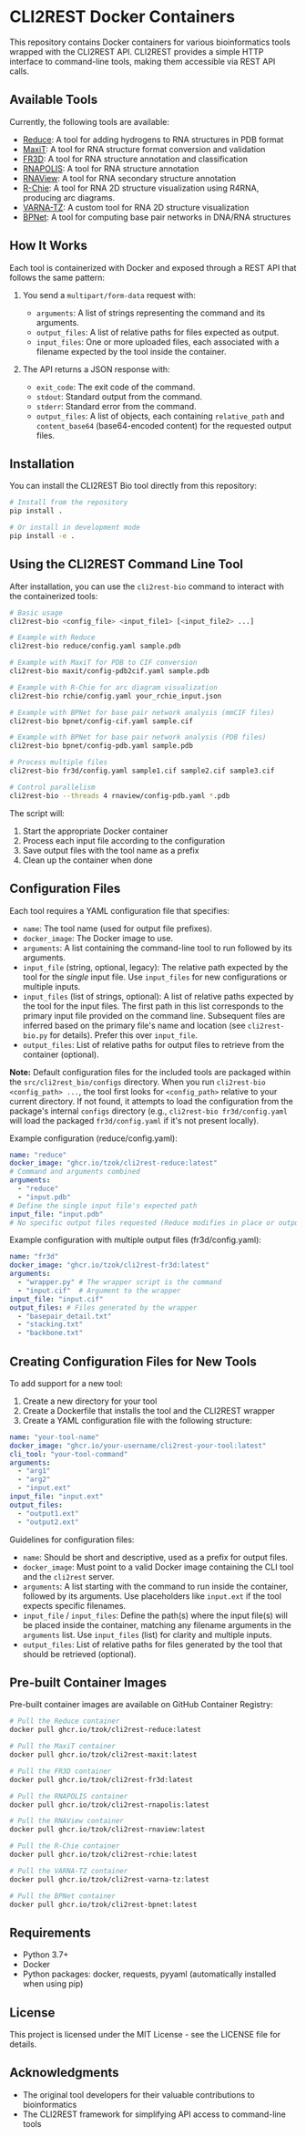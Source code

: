 # CLI2REST Docker Containers

This repository contains Docker containers for various bioinformatics tools wrapped with the CLI2REST API. CLI2REST provides a simple HTTP interface to command-line tools, making them accessible via REST API calls.

## Available Tools

Currently, the following tools are available:

- [Reduce](./reduce/): A tool for adding hydrogens to RNA structures in PDB format
- [MaxiT](./maxit/): A tool for RNA structure format conversion and validation
- [FR3D](./fr3d/): A tool for RNA structure annotation and classification
- [RNAPOLIS](./rnapolis/): A tool for RNA structure annotation
- [RNAView](./rnaview/): A tool for RNA secondary structure annotation
- [R-Chie](./rchie/): A tool for RNA 2D structure visualization using R4RNA, producing arc diagrams.
- [VARNA-TZ](./varna-tz/): A custom tool for RNA 2D structure visualization
- [BPNet](./bpnet/): A tool for computing base pair networks in DNA/RNA structures

## How It Works

Each tool is containerized with Docker and exposed through a REST API that follows the same pattern:

1. You send a `multipart/form-data` request with:
   - `arguments`: A list of strings representing the command and its arguments.
   - `output_files`: A list of relative paths for files expected as output.
   - `input_files`: One or more uploaded files, each associated with a filename expected by the tool inside the container.

2. The API returns a JSON response with:
   - `exit_code`: The exit code of the command.
   - `stdout`: Standard output from the command.
   - `stderr`: Standard error from the command.
   - `output_files`: A list of objects, each containing `relative_path` and `content_base64` (base64-encoded content) for the requested output files.

## Installation

You can install the CLI2REST Bio tool directly from this repository:

```bash
# Install from the repository
pip install .

# Or install in development mode
pip install -e .
```

## Using the CLI2REST Command Line Tool

After installation, you can use the `cli2rest-bio` command to interact with the containerized tools:

```bash
# Basic usage
cli2rest-bio <config_file> <input_file1> [<input_file2> ...]

# Example with Reduce
cli2rest-bio reduce/config.yaml sample.pdb

# Example with MaxiT for PDB to CIF conversion
cli2rest-bio maxit/config-pdb2cif.yaml sample.pdb

# Example with R-Chie for arc diagram visualization
cli2rest-bio rchie/config.yaml your_rchie_input.json

# Example with BPNet for base pair network analysis (mmCIF files)
cli2rest-bio bpnet/config-cif.yaml sample.cif

# Example with BPNet for base pair network analysis (PDB files)
cli2rest-bio bpnet/config-pdb.yaml sample.pdb

# Process multiple files
cli2rest-bio fr3d/config.yaml sample1.cif sample2.cif sample3.cif

# Control parallelism
cli2rest-bio --threads 4 rnaview/config-pdb.yaml *.pdb
```

The script will:
1. Start the appropriate Docker container
2. Process each input file according to the configuration
3. Save output files with the tool name as a prefix
4. Clean up the container when done

## Configuration Files

Each tool requires a YAML configuration file that specifies:

- `name`: The tool name (used for output file prefixes).
- `docker_image`: The Docker image to use.
- `arguments`: A list containing the command-line tool to run followed by its arguments.
- `input_file` (string, optional, legacy): The relative path expected by the tool for the *single* input file. Use `input_files` for new configurations or multiple inputs.
- `input_files` (list of strings, optional): A list of relative paths expected by the tool for the input files. The first path in this list corresponds to the primary input file provided on the command line. Subsequent files are inferred based on the primary file's name and location (see `cli2rest-bio.py` for details). Prefer this over `input_file`.
- `output_files`: List of relative paths for output files to retrieve from the container (optional).

**Note:** Default configuration files for the included tools are packaged within the `src/cli2rest_bio/configs` directory. When you run `cli2rest-bio <config_path> ...`, the tool first looks for `<config_path>` relative to your current directory. If not found, it attempts to load the configuration from the package's internal `configs` directory (e.g., `cli2rest-bio fr3d/config.yaml` will load the packaged `fr3d/config.yaml` if it's not present locally).

Example configuration (reduce/config.yaml):
```yaml
name: "reduce"
docker_image: "ghcr.io/tzok/cli2rest-reduce:latest"
# Command and arguments combined
arguments:
  - "reduce"
  - "input.pdb"
# Define the single input file's expected path
input_file: "input.pdb"
# No specific output files requested (Reduce modifies in place or outputs to stdout)
```

Example configuration with multiple output files (fr3d/config.yaml):
```yaml
name: "fr3d"
docker_image: "ghcr.io/tzok/cli2rest-fr3d:latest"
arguments:
  - "wrapper.py" # The wrapper script is the command
  - "input.cif"  # Argument to the wrapper
input_file: "input.cif"
output_files: # Files generated by the wrapper
  - "basepair_detail.txt"
  - "stacking.txt"
  - "backbone.txt"
```

## Creating Configuration Files for New Tools

To add support for a new tool:

1. Create a new directory for your tool
2. Create a Dockerfile that installs the tool and the CLI2REST wrapper
3. Create a YAML configuration file with the following structure:

```yaml
name: "your-tool-name"
docker_image: "ghcr.io/your-username/cli2rest-your-tool:latest"
cli_tool: "your-tool-command"
arguments:
  - "arg1"
  - "arg2"
  - "input.ext"
input_file: "input.ext"
output_files:
  - "output1.ext"
  - "output2.ext"
```

Guidelines for configuration files:
- `name`: Should be short and descriptive, used as a prefix for output files.
- `docker_image`: Must point to a valid Docker image containing the CLI tool and the `cli2rest` server.
- `arguments`: A list starting with the command to run inside the container, followed by its arguments. Use placeholders like `input.ext` if the tool expects specific filenames.
- `input_file` / `input_files`: Define the path(s) where the input file(s) will be placed inside the container, matching any filename arguments in the `arguments` list. Use `input_files` (list) for clarity and multiple inputs.
- `output_files`: List of relative paths for files generated by the tool that should be retrieved (optional).

## Pre-built Container Images

Pre-built container images are available on GitHub Container Registry:

```bash
# Pull the Reduce container
docker pull ghcr.io/tzok/cli2rest-reduce:latest

# Pull the MaxiT container
docker pull ghcr.io/tzok/cli2rest-maxit:latest

# Pull the FR3D container
docker pull ghcr.io/tzok/cli2rest-fr3d:latest

# Pull the RNAPOLIS container
docker pull ghcr.io/tzok/cli2rest-rnapolis:latest

# Pull the RNAView container
docker pull ghcr.io/tzok/cli2rest-rnaview:latest

# Pull the R-Chie container
docker pull ghcr.io/tzok/cli2rest-rchie:latest

# Pull the VARNA-TZ container
docker pull ghcr.io/tzok/cli2rest-varna-tz:latest

# Pull the BPNet container
docker pull ghcr.io/tzok/cli2rest-bpnet:latest
```

## Requirements

- Python 3.7+
- Docker
- Python packages: docker, requests, pyyaml (automatically installed when using pip)

## License

This project is licensed under the MIT License - see the LICENSE file for details.

## Acknowledgments

- The original tool developers for their valuable contributions to bioinformatics
- The CLI2REST framework for simplifying API access to command-line tools
